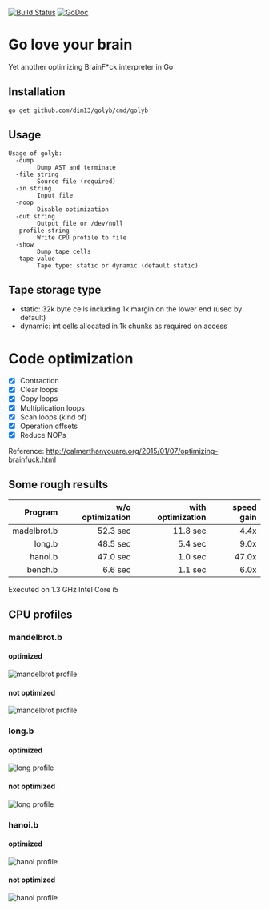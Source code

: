 [![Build Status](https://travis-ci.org/dim13/golyb.svg?branch=master)](https://travis-ci.org/dim13/golyb)
[![GoDoc](https://godoc.org/github.com/dim13/golyb?status.svg)](https://godoc.org/github.com/dim13/golyb)

# Go love your brain
Yet another optimizing BrainF\*ck interpreter in Go

## Installation
    go get github.com/dim13/golyb/cmd/golyb

## Usage
```
Usage of golyb:
  -dump
    	Dump AST and terminate
  -file string
    	Source file (required)
  -in string
    	Input file
  -noop
    	Disable optimization
  -out string
    	Output file or /dev/null
  -profile string
    	Write CPU profile to file
  -show
    	Dump tape cells
  -tape value
    	Tape type: static or dynamic (default static)
```

## Tape storage type
- static: 32k byte cells including 1k margin on the lower end (used by default)
- dynamic: int cells allocated in 1k chunks as required on access

# Code optimization
- [x] Contraction
- [x] Clear loops
- [x] Copy loops
- [x] Multiplication loops
- [x] Scan loops (kind of)
- [x] Operation offsets
- [x] Reduce NOPs

Reference: http://calmerthanyouare.org/2015/01/07/optimizing-brainfuck.html

## Some rough results

| Program     | w/o optimization | with optimization | speed gain |
| -----------:| ----------------:| -----------------:| ----------:|
| madelbrot.b |         52.3 sec |          11.8 sec |       4.4x |
| long.b      |         48.5 sec |           5.4 sec |       9.0x |
| hanoi.b     |         47.0 sec |           1.0 sec |      47.0x |
| bench.b     |          6.6 sec |           1.1 sec |       6.0x |

Executed on 1.3 GHz Intel Core i5

## CPU profiles

### mandelbrot.b
#### optimized
![mandelbrot profile](https://raw.githubusercontent.com/dim13/golyb/master/profiles/mandelbrot.gif)
#### not optimized
![mandelbrot profile](https://raw.githubusercontent.com/dim13/golyb/master/profiles/mandelbrot_noop.gif)

### long.b
#### optimized
![long profile](https://raw.githubusercontent.com/dim13/golyb/master/profiles/long.gif)
#### not optimized
![long profile](https://raw.githubusercontent.com/dim13/golyb/master/profiles/long_noop.gif)

### hanoi.b
#### optimized
![hanoi profile](https://raw.githubusercontent.com/dim13/golyb/master/profiles/hanoi.gif)
#### not optimized
![hanoi profile](https://raw.githubusercontent.com/dim13/golyb/master/profiles/hanoi_noop.gif)
